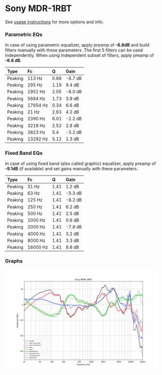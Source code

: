 # Sony MDR-1RBT
See [usage instructions](https://github.com/jaakkopasanen/AutoEq#usage) for more options and info.

### Parametric EQs
In case of using parametric equalizer, apply preamp of **-6.8dB** and build filters manually
with these parameters. The first 5 filters can be used independently.
When using independent subset of filters, apply preamp of **-6.8 dB**.

| Type    | Fc       |    Q | Gain    |
|:--------|:---------|:-----|:--------|
| Peaking | 113 Hz   | 0.66 | -8.7 dB |
| Peaking | 295 Hz   | 1.19 | 9.4 dB  |
| Peaking | 1951 Hz  | 2.05 | -8.0 dB |
| Peaking | 5664 Hz  | 1.73 | 3.9 dB  |
| Peaking | 17654 Hz | 0.34 | 6.6 dB  |
| Peaking | 21 Hz    | 2.63 | 4.2 dB  |
| Peaking | 2390 Hz  | 6.01 | -2.2 dB |
| Peaking | 3218 Hz  | 2.52 | 2.8 dB  |
| Peaking | 3823 Hz  | 5.4  | -3.2 dB |
| Peaking | 13292 Hz | 5.12 | 1.3 dB  |

### Fixed Band EQs
In case of using fixed band (also called graphic) equalizer, apply preamp of **-9.1dB**
(if available) and set gains manually with these parameters.

| Type    | Fc       |    Q | Gain    |
|:--------|:---------|:-----|:--------|
| Peaking | 31 Hz    | 1.41 | 1.2 dB  |
| Peaking | 63 Hz    | 1.41 | -5.3 dB |
| Peaking | 125 Hz   | 1.41 | -8.2 dB |
| Peaking | 250 Hz   | 1.41 | 6.2 dB  |
| Peaking | 500 Hz   | 1.41 | 2.5 dB  |
| Peaking | 1000 Hz  | 1.41 | 0.6 dB  |
| Peaking | 2000 Hz  | 1.41 | -7.8 dB |
| Peaking | 4000 Hz  | 1.41 | 3.2 dB  |
| Peaking | 8000 Hz  | 1.41 | 3.3 dB  |
| Peaking | 16000 Hz | 1.41 | 8.8 dB  |

### Graphs
![](./Sony%20MDR-1RBT.png)